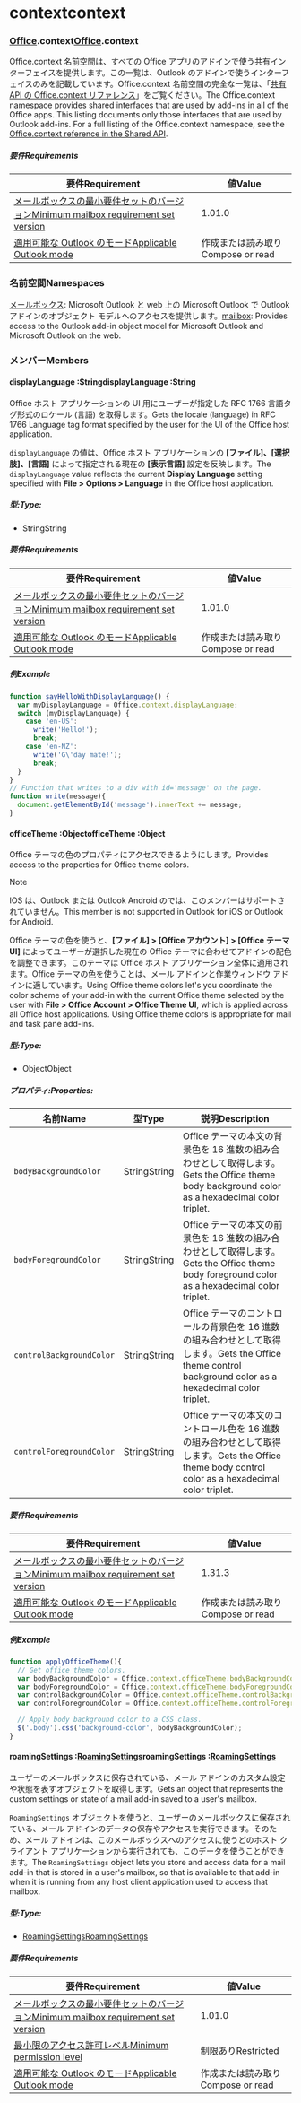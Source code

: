 
# <a name="context"></a><span data-ttu-id="ffe08-101">context</span><span class="sxs-lookup"><span data-stu-id="ffe08-101">context</span></span>

### <a name="officeofficemdcontext"></a><span data-ttu-id="ffe08-102">[Office](Office.md).context</span><span class="sxs-lookup"><span data-stu-id="ffe08-102">[Office](Office.md).context</span></span>

<span data-ttu-id="ffe08-p101">Office.context 名前空間は、すべての Office アプリのアドインで使う共有インターフェイスを提供します。この一覧は、Outlook のアドインで使うインターフェイスのみを記載しています。Office.context 名前空間の完全な一覧は、「[共有 API の Office.context リファレンス](/javascript/api/office/office.context)」をご覧ください。</span><span class="sxs-lookup"><span data-stu-id="ffe08-p101">The Office.context namespace provides shared interfaces that are used by add-ins in all of the Office apps. This listing documents only those interfaces that are used by Outlook add-ins. For a full listing of the Office.context namespace, see the [Office.context reference in the Shared API](/javascript/api/office/office.context).</span></span>

##### <a name="requirements"></a><span data-ttu-id="ffe08-105">要件</span><span class="sxs-lookup"><span data-stu-id="ffe08-105">Requirements</span></span>

|<span data-ttu-id="ffe08-106">要件</span><span class="sxs-lookup"><span data-stu-id="ffe08-106">Requirement</span></span>| <span data-ttu-id="ffe08-107">値</span><span class="sxs-lookup"><span data-stu-id="ffe08-107">Value</span></span>|
|---|---|
|[<span data-ttu-id="ffe08-108">メールボックスの最小要件セットのバージョン</span><span class="sxs-lookup"><span data-stu-id="ffe08-108">Minimum mailbox requirement set version</span></span>](/javascript/office/requirement-sets/outlook-api-requirement-sets)| <span data-ttu-id="ffe08-109">1.0</span><span class="sxs-lookup"><span data-stu-id="ffe08-109">1.0</span></span>|
|[<span data-ttu-id="ffe08-110">適用可能な Outlook のモード</span><span class="sxs-lookup"><span data-stu-id="ffe08-110">Applicable Outlook mode</span></span>](https://docs.microsoft.com/outlook/add-ins/#extension-points)| <span data-ttu-id="ffe08-111">作成または読み取り</span><span class="sxs-lookup"><span data-stu-id="ffe08-111">Compose or read</span></span>|

### <a name="namespaces"></a><span data-ttu-id="ffe08-112">名前空間</span><span class="sxs-lookup"><span data-stu-id="ffe08-112">Namespaces</span></span>

<span data-ttu-id="ffe08-113">[メールボックス](office.context.mailbox.md): Microsoft Outlook と web 上の Microsoft Outlook で Outlook アドインのオブジェクト モデルへのアクセスを提供します。</span><span class="sxs-lookup"><span data-stu-id="ffe08-113">[mailbox](office.context.mailbox.md): Provides access to the Outlook add-in object model for Microsoft Outlook and Microsoft Outlook on the web.</span></span>

### <a name="members"></a><span data-ttu-id="ffe08-114">メンバー</span><span class="sxs-lookup"><span data-stu-id="ffe08-114">Members</span></span>

####  <a name="displaylanguage-string"></a><span data-ttu-id="ffe08-115">displayLanguage :String</span><span class="sxs-lookup"><span data-stu-id="ffe08-115">displayLanguage :String</span></span>

<span data-ttu-id="ffe08-116">Office ホスト アプリケーションの UI 用にユーザーが指定した RFC 1766 言語タグ形式のロケール (言語) を取得します。</span><span class="sxs-lookup"><span data-stu-id="ffe08-116">Gets the locale (language) in RFC 1766 Language tag format specified by the user for the UI of the Office host application.</span></span>

<span data-ttu-id="ffe08-117">`displayLanguage` の値は、Office ホスト アプリケーションの **[ファイル]、[選択肢]、[言語]** によって指定される現在の **[表示言語]** 設定を反映します。</span><span class="sxs-lookup"><span data-stu-id="ffe08-117">The `displayLanguage` value reflects the current **Display Language** setting specified with **File > Options > Language** in the Office host application.</span></span>

##### <a name="type"></a><span data-ttu-id="ffe08-118">型:</span><span class="sxs-lookup"><span data-stu-id="ffe08-118">Type:</span></span>

*   <span data-ttu-id="ffe08-119">String</span><span class="sxs-lookup"><span data-stu-id="ffe08-119">String</span></span>

##### <a name="requirements"></a><span data-ttu-id="ffe08-120">要件</span><span class="sxs-lookup"><span data-stu-id="ffe08-120">Requirements</span></span>

|<span data-ttu-id="ffe08-121">要件</span><span class="sxs-lookup"><span data-stu-id="ffe08-121">Requirement</span></span>| <span data-ttu-id="ffe08-122">値</span><span class="sxs-lookup"><span data-stu-id="ffe08-122">Value</span></span>|
|---|---|
|[<span data-ttu-id="ffe08-123">メールボックスの最小要件セットのバージョン</span><span class="sxs-lookup"><span data-stu-id="ffe08-123">Minimum mailbox requirement set version</span></span>](/javascript/office/requirement-sets/outlook-api-requirement-sets)| <span data-ttu-id="ffe08-124">1.0</span><span class="sxs-lookup"><span data-stu-id="ffe08-124">1.0</span></span>|
|[<span data-ttu-id="ffe08-125">適用可能な Outlook のモード</span><span class="sxs-lookup"><span data-stu-id="ffe08-125">Applicable Outlook mode</span></span>](https://docs.microsoft.com/outlook/add-ins/#extension-points)| <span data-ttu-id="ffe08-126">作成または読み取り</span><span class="sxs-lookup"><span data-stu-id="ffe08-126">Compose or read</span></span>|

##### <a name="example"></a><span data-ttu-id="ffe08-127">例</span><span class="sxs-lookup"><span data-stu-id="ffe08-127">Example</span></span>

```js
function sayHelloWithDisplayLanguage() {
  var myDisplayLanguage = Office.context.displayLanguage;
  switch (myDisplayLanguage) {
    case 'en-US':
      write('Hello!');
      break;
    case 'en-NZ':
      write('G\'day mate!');
      break;
  }
}
// Function that writes to a div with id='message' on the page.
function write(message){
  document.getElementById('message').innerText += message;
}
```

####  <a name="officetheme-object"></a><span data-ttu-id="ffe08-128">officeTheme :Object</span><span class="sxs-lookup"><span data-stu-id="ffe08-128">officeTheme :Object</span></span>

<span data-ttu-id="ffe08-129">Office テーマの色のプロパティにアクセスできるようにします。</span><span class="sxs-lookup"><span data-stu-id="ffe08-129">Provides access to the properties for Office theme colors.</span></span>

> [!NOTE]
> <span data-ttu-id="ffe08-130">IOS は、Outlook または Outlook Android のでは、このメンバーはサポートされていません。</span><span class="sxs-lookup"><span data-stu-id="ffe08-130">This member is not supported in Outlook for iOS or Outlook for Android.</span></span>

<span data-ttu-id="ffe08-p102">Office テーマの色を使うと、**[ファイル] > [Office アカウント] > [Office テーマ UI]** によってユーザーが選択した現在の Office テーマに合わせてアドインの配色を調整できます。このテーマは Office ホスト アプリケーション全体に適用されます。Office テーマの色を使うことは、メール アドインと作業ウィンドウ アドインに適しています。</span><span class="sxs-lookup"><span data-stu-id="ffe08-p102">Using Office theme colors let's you coordinate the color scheme of your add-in with the current Office theme selected by the user with **File > Office Account > Office Theme UI**, which is applied across all Office host applications. Using Office theme colors is appropriate for mail and task pane add-ins.</span></span>

##### <a name="type"></a><span data-ttu-id="ffe08-133">型:</span><span class="sxs-lookup"><span data-stu-id="ffe08-133">Type:</span></span>

*   <span data-ttu-id="ffe08-134">Object</span><span class="sxs-lookup"><span data-stu-id="ffe08-134">Object</span></span>

##### <a name="properties"></a><span data-ttu-id="ffe08-135">プロパティ:</span><span class="sxs-lookup"><span data-stu-id="ffe08-135">Properties:</span></span>

|<span data-ttu-id="ffe08-136">名前</span><span class="sxs-lookup"><span data-stu-id="ffe08-136">Name</span></span>| <span data-ttu-id="ffe08-137">型</span><span class="sxs-lookup"><span data-stu-id="ffe08-137">Type</span></span>| <span data-ttu-id="ffe08-138">説明</span><span class="sxs-lookup"><span data-stu-id="ffe08-138">Description</span></span>|
|---|---|---|
|`bodyBackgroundColor`| <span data-ttu-id="ffe08-139">String</span><span class="sxs-lookup"><span data-stu-id="ffe08-139">String</span></span>|<span data-ttu-id="ffe08-140">Office テーマの本文の背景色を 16 進数の組み合わせとして取得します。</span><span class="sxs-lookup"><span data-stu-id="ffe08-140">Gets the Office theme body background color as a hexadecimal color triplet.</span></span>|
|`bodyForegroundColor`| <span data-ttu-id="ffe08-141">String</span><span class="sxs-lookup"><span data-stu-id="ffe08-141">String</span></span>|<span data-ttu-id="ffe08-142">Office テーマの本文の前景色を 16 進数の組み合わせとして取得します。</span><span class="sxs-lookup"><span data-stu-id="ffe08-142">Gets the Office theme body foreground color as a hexadecimal color triplet.</span></span>|
|`controlBackgroundColor`| <span data-ttu-id="ffe08-143">String</span><span class="sxs-lookup"><span data-stu-id="ffe08-143">String</span></span>|<span data-ttu-id="ffe08-144">Office テーマのコントロールの背景色を 16 進数の組み合わせとして取得します。</span><span class="sxs-lookup"><span data-stu-id="ffe08-144">Gets the Office theme control background color as a hexadecimal color triplet.</span></span>|
|`controlForegroundColor`| <span data-ttu-id="ffe08-145">String</span><span class="sxs-lookup"><span data-stu-id="ffe08-145">String</span></span>|<span data-ttu-id="ffe08-146">Office テーマの本文のコントロール色を 16 進数の組み合わせとして取得します。</span><span class="sxs-lookup"><span data-stu-id="ffe08-146">Gets the Office theme body control color as a hexadecimal color triplet.</span></span>|

##### <a name="requirements"></a><span data-ttu-id="ffe08-147">要件</span><span class="sxs-lookup"><span data-stu-id="ffe08-147">Requirements</span></span>

|<span data-ttu-id="ffe08-148">要件</span><span class="sxs-lookup"><span data-stu-id="ffe08-148">Requirement</span></span>| <span data-ttu-id="ffe08-149">値</span><span class="sxs-lookup"><span data-stu-id="ffe08-149">Value</span></span>|
|---|---|
|[<span data-ttu-id="ffe08-150">メールボックスの最小要件セットのバージョン</span><span class="sxs-lookup"><span data-stu-id="ffe08-150">Minimum mailbox requirement set version</span></span>](/javascript/office/requirement-sets/outlook-api-requirement-sets)| <span data-ttu-id="ffe08-151">1.3</span><span class="sxs-lookup"><span data-stu-id="ffe08-151">1.3</span></span>|
|[<span data-ttu-id="ffe08-152">適用可能な Outlook のモード</span><span class="sxs-lookup"><span data-stu-id="ffe08-152">Applicable Outlook mode</span></span>](https://docs.microsoft.com/outlook/add-ins/#extension-points)| <span data-ttu-id="ffe08-153">作成または読み取り</span><span class="sxs-lookup"><span data-stu-id="ffe08-153">Compose or read</span></span>|

##### <a name="example"></a><span data-ttu-id="ffe08-154">例</span><span class="sxs-lookup"><span data-stu-id="ffe08-154">Example</span></span>

```js
function applyOfficeTheme(){
  // Get office theme colors.
  var bodyBackgroundColor = Office.context.officeTheme.bodyBackgroundColor;
  var bodyForegroundColor = Office.context.officeTheme.bodyForegroundColor;
  var controlBackgroundColor = Office.context.officeTheme.controlBackgroundColor
  var controlForegroundColor = Office.context.officeTheme.controlForegroundColor;

  // Apply body background color to a CSS class.
  $('.body').css('background-color', bodyBackgroundColor);
}
```

####  <a name="roamingsettings-roamingsettingsjavascriptapioutlook14officeroamingsettings"></a><span data-ttu-id="ffe08-155">roamingSettings :[RoamingSettings](/javascript/api/outlook_1_4/office.RoamingSettings)</span><span class="sxs-lookup"><span data-stu-id="ffe08-155">roamingSettings :[RoamingSettings](/javascript/api/outlook_1_4/office.RoamingSettings)</span></span>

<span data-ttu-id="ffe08-156">ユーザーのメールボックスに保存されている、メール アドインのカスタム設定や状態を表すオブジェクトを取得します。</span><span class="sxs-lookup"><span data-stu-id="ffe08-156">Gets an object that represents the custom settings or state of a mail add-in saved to a user's mailbox.</span></span>

<span data-ttu-id="ffe08-157">`RoamingSettings` オブジェクトを使うと、ユーザーのメールボックスに保存されている、メール アドインのデータの保存やアクセスを実行できます。そのため、メール アドインは、このメールボックスへのアクセスに使うどのホスト クライアント アプリケーションから実行されても、このデータを使うことができます。</span><span class="sxs-lookup"><span data-stu-id="ffe08-157">The `RoamingSettings` object lets you store and access data for a mail add-in that is stored in a user's mailbox, so that is available to that add-in when it is running from any host client application used to access that mailbox.</span></span>

##### <a name="type"></a><span data-ttu-id="ffe08-158">型:</span><span class="sxs-lookup"><span data-stu-id="ffe08-158">Type:</span></span>

*   [<span data-ttu-id="ffe08-159">RoamingSettings</span><span class="sxs-lookup"><span data-stu-id="ffe08-159">RoamingSettings</span></span>](/javascript/api/outlook_1_4/office.RoamingSettings)

##### <a name="requirements"></a><span data-ttu-id="ffe08-160">要件</span><span class="sxs-lookup"><span data-stu-id="ffe08-160">Requirements</span></span>

|<span data-ttu-id="ffe08-161">要件</span><span class="sxs-lookup"><span data-stu-id="ffe08-161">Requirement</span></span>| <span data-ttu-id="ffe08-162">値</span><span class="sxs-lookup"><span data-stu-id="ffe08-162">Value</span></span>|
|---|---|
|[<span data-ttu-id="ffe08-163">メールボックスの最小要件セットのバージョン</span><span class="sxs-lookup"><span data-stu-id="ffe08-163">Minimum mailbox requirement set version</span></span>](/javascript/office/requirement-sets/outlook-api-requirement-sets)| <span data-ttu-id="ffe08-164">1.0</span><span class="sxs-lookup"><span data-stu-id="ffe08-164">1.0</span></span>|
|[<span data-ttu-id="ffe08-165">最小限のアクセス許可レベル</span><span class="sxs-lookup"><span data-stu-id="ffe08-165">Minimum permission level</span></span>](https://docs.microsoft.com/outlook/add-ins/understanding-outlook-add-in-permissions)| <span data-ttu-id="ffe08-166">制限あり</span><span class="sxs-lookup"><span data-stu-id="ffe08-166">Restricted</span></span>|
|[<span data-ttu-id="ffe08-167">適用可能な Outlook のモード</span><span class="sxs-lookup"><span data-stu-id="ffe08-167">Applicable Outlook mode</span></span>](https://docs.microsoft.com/outlook/add-ins/#extension-points)| <span data-ttu-id="ffe08-168">作成または読み取り</span><span class="sxs-lookup"><span data-stu-id="ffe08-168">Compose or read</span></span>|